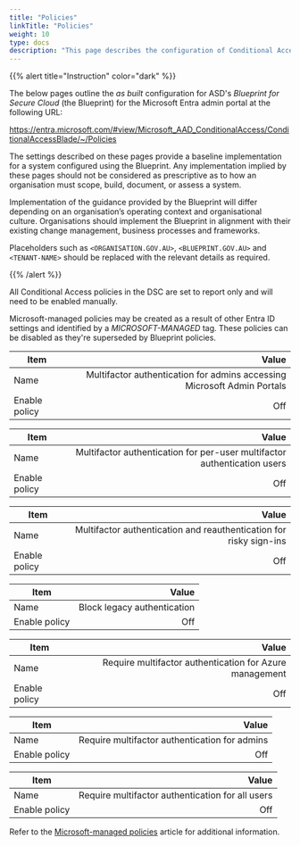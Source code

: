 ```yaml
---
title: "Policies"
linkTitle: "Policies"
weight: 10
type: docs
description: "This page describes the configuration of Conditional Access policies within Microsoft Entra ID associated with systems built according to the guidance provided by ASD's Blueprint for Secure Cloud."
---
```


{{% alert title="Instruction" color="dark" %}}

The below pages outline the *as built* configuration for ASD's *Blueprint for Secure Cloud* (the Blueprint) for the Microsoft Entra admin portal at the following URL:

<https://entra.microsoft.com/#view/Microsoft_AAD_ConditionalAccess/ConditionalAccessBlade/~/Policies>

The settings described on these pages provide a baseline implementation for a system configured using the Blueprint. Any implementation implied by these pages should not be considered as prescriptive as to how an organisation must scope, build, document, or assess a system.

Implementation of the guidance provided by the Blueprint will differ depending on an organisation’s operating context and organisational culture. Organisations should implement the Blueprint in alignment with their existing change management, business processes and frameworks.

Placeholders such as `<ORGANISATION.GOV.AU>`, `<BLUEPRINT.GOV.AU>` and `<TENANT-NAME>` should be replaced with the relevant details as required.

{{% /alert %}}

All Conditional Access policies in the DSC are set to report only and will need to be enabled manually.

Microsoft-managed policies may be created as a result of other Entra ID settings and identified by a *MICROSOFT-MANAGED* tag. These policies can be disabled as they're superseded by Blueprint policies.

| Item          |                                                                   Value |
| ------------- | ----------------------------------------------------------------------: |
| Name          | Multifactor authentication for admins accessing Microsoft Admin Portals |
| Enable policy |                                                                     Off |

| Item          |                                                                    Value |
| ------------- | -----------------------------------------------------------------------: |
| Name          | Multifactor authentication for per-user multifactor authentication users |
| Enable policy |                                                                      Off |

| Item          |                                                              Value |
| ------------- | -----------------------------------------------------------------: |
| Name          | Multifactor authentication and reauthentication for risky sign-ins |
| Enable policy |                                                                Off |

| Item          |                       Value |
| ------------- | --------------------------: |
| Name          | Block legacy authentication |
| Enable policy |                         Off |

| Item          |                                                   Value |
| ------------- | ------------------------------------------------------: |
| Name          | Require multifactor authentication for Azure management |
| Enable policy |                                                     Off |

| Item          |                                         Value |
| ------------- | --------------------------------------------: |
| Name          | Require multifactor authentication for admins |
| Enable policy |                                           Off |

| Item          |                                            Value |
| ------------- | -----------------------------------------------: |
| Name          | Require multifactor authentication for all users |
| Enable policy |                                              Off |

Refer to the [Microsoft-managed policies](https://learn.microsoft.com/en-au/entra/identity/conditional-access/managed-policies) article for additional information.
